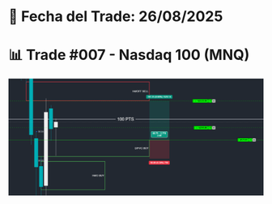 # 📅 Fecha del Trade: 26/08/2025
# 📊 Trade #007 - Nasdaq 100 (MNQ)

![Gráfico del Trade](trade_007.png) <!-- Asegúrate que el nombre coincida exactamente -->
